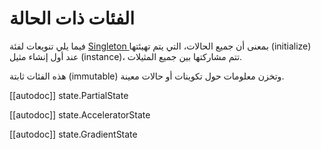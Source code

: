 # الفئات ذات الحالة 

فيما يلي تنويعات لفئة [ Singleton ](https://en.wikipedia.org/wiki/Singleton_pattern) بمعنى أن جميع الحالات، التي يتم تهيئتها (initialize) عند أول إنشاء مثيل (instance)، تتم مشاركتها بين جميع المثيلات. 

هذه الفئات ثابتة (immutable) وتخزن معلومات حول تكوينات أو حالات معينة. 

[[autodoc]] state.PartialState 

[[autodoc]] state.AcceleratorState 

[[autodoc]] state.GradientState